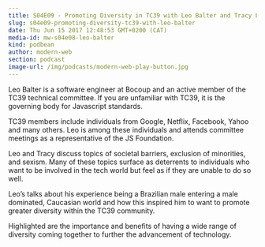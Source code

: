 ```yaml
---
title: S04E09 - Promoting Diversity in TC39 with Leo Balter and Tracy Lee
slug: s04e09-promoting-diversity-tc39-with-leo-balter
date: Thu Jun 15 2017 12:48:53 GMT+0200 (CAT)
media-id: mw-s04e08-leo-balter
kind: podbean
author: modern-web
section: podcast
image-url: /img/podcasts/modern-web-play-button.jpg
---
```

Leo Balter is a software engineer at Bocoup and an active member of the TC39 technical committee. If you are unfamiliar with TC39, it is the governing body for Javascript standards.

TC39 members include individuals from Google, Netflix, Facebook, Yahoo and many others. Leo is among these individuals and attends committee meetings as a representative of the JS Foundation.

Leo and Tracy discuss topics of societal barriers, exclusion of minorities, and sexism. Many of these topics surface as deterrents to individuals who want to be involved in the tech world but feel as if they are unable to do so well.

Leo’s talks about his experience being a Brazilian male entering a male dominated, Caucasian world and how this inspired him to want to promote greater diversity within the TC39 community.

Highlighted are the importance and benefits of having a wide range of diversity coming together to further the advancement of technology.
